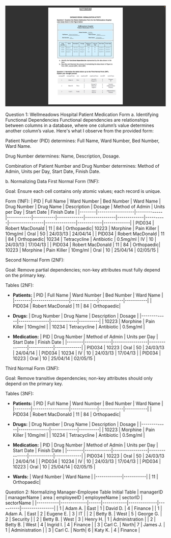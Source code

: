 ![Ref. Picture](<Screenshot 2024-11-26 at 20.52.19.png>)

Question 1: Wellmeadows Hospital Patient Medication Form
a. Identifying Functional Dependencies
Functional dependencies are relationships between columns in a database, where one column’s value determines another column’s value. Here's what I observe from the provided form:

Patient Number (PID) determines: Full Name, Ward Number, Bed Number, Ward Name.

Drug Number determines: Name, Description, Dosage.

Combination of Patient Number and Drug Number determines: Method of Admin, Units per Day, Start Date, Finish Date.

b. Normalizing Data
First Normal Form (1NF):

Goal: Ensure each cell contains only atomic values; each record is unique.

Form (1NF):
| PID    | Full Name       | Ward Number | Bed Number | Ward Name | Drug Number | Drug Name     | Description | Dosage   | Method of Admin | Units per Day | Start Date | Finish Date |
|--------|------------------|-------------|------------|-----------|-------------|---------------|-------------|----------|-----------------|---------------|------------|-------------|
| PID034 | Robert MacDonald | 11          | 84         | Orthopaedic| 10223       | Morphine      | Pain Killer | 10mg/ml  | Oral            | 50            | 24/03/13   | 24/04/14    |
| PID034 | Robert MacDonald | 11          | 84         | Orthopaedic| 10234       | Tetracycline  | Antibiotic  | 0.5mg/ml | IV              | 10            | 24/03/13   | 17/04/13    |
| PID034 | Robert MacDonald | 11          | 84         | Orthopaedic| 10223       | Morphine      | Pain Killer | 10mg/ml  | Oral            | 10            | 25/04/14   | 02/05/15    |


Second Normal Form (2NF):

Goal: Remove partial dependencies; non-key attributes must fully depend on the primary key.

Tables (2NF):
- **Patients:** 
  | PID    | Full Name       | Ward Number | Bed Number | Ward Name |
  |--------|------------------|-------------|------------|-----------|
  | PID034 | Robert MacDonald | 11          | 84         | Orthopaedic|

- **Drugs:**
  | Drug Number | Drug Name     | Description | Dosage   |
  |-------------|---------------|-------------|----------|
  | 10223       | Morphine      | Pain Killer | 10mg/ml  |
  | 10234       | Tetracycline  | Antibiotic  | 0.5mg/ml |

- **Medication:**
  | PID    | Drug Number | Method of Admin | Units per Day | Start Date | Finish Date |
  |--------|-------------|-----------------|---------------|------------|-------------|
  | PID034 | 10223       | Oral            | 50            | 24/03/13   | 24/04/14    |
  | PID034 | 10234       | IV              | 10            | 24/03/13   | 17/04/13    |
  | PID034 | 10223       | Oral            | 10            | 25/04/14   | 02/05/15    |

Third Normal Form (3NF):

Goal: Remove transitive dependencies; non-key attributes should only depend on the primary key.

Tables (3NF):
- **Patients:**
  | PID    | Full Name       | Ward Number | Bed Number | Ward Name |
  |--------|------------------|-------------|------------|-----------|
  | PID034 | Robert MacDonald | 11          | 84         | Orthopaedic|

- **Drugs:**
  | Drug Number | Drug Name     | Description | Dosage   |
  |-------------|---------------|-------------|----------|
  | 10223       | Morphine      | Pain Killer | 10mg/ml  |
  | 10234       | Tetracycline  | Antibiotic  | 0.5mg/ml |

- **Medication:**
  | PID    | Drug Number | Method of Admin | Units per Day | Start Date | Finish Date |
  |--------|-------------|-----------------|---------------|------------|-------------|
  | PID034 | 10223       | Oral            | 50            | 24/03/13   | 24/04/14    |
  | PID034 | 10234       | IV              | 10            | 24/03/13   | 17/04/13    |
  | PID034 | 10223       | Oral            | 10            | 25/04/14   | 02/05/15    |

- **Wards:**
  | Ward Number | Ward Name |
  |-------------|-----------|
  | 11          | Orthopaedic|

Question 2: Normalizing Manager-Employee Table
Initial Table
| managerID | managerName | area | employeeID | employeeName | sectorID | sectorName     |
|-----------|-------------|------|------------|--------------|----------|----------------|
| 1         | Adam A.     | East | 1          | David D.     | 4        | Finance        |
| 1         | Adam A.     | East | 2          | Eugene E.    | 3        | IT             |
| 2         | Betty B.    | West | 5          | George G.    | 2        | Security       |
| 2         | Betty B.    | West | 3          | Henry H.     | 1        | Administration |
| 2         | Betty B.    | West | 4          | Ingrid I.    | 4        | Finance        |
| 3         | Carl C.     | North| 7          | James J.     | 1        | Administration |
| 3         | Carl C.     | North| 6          | Katy K.      | 4        | Finance        |

